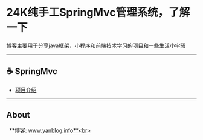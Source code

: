 # 24K纯手工SpringMvc管理系统，了解一下

[博客](http://www.yanblog.info/)主要用于分享java框架，小程序和前端技术学习的项目和一些生活小牢骚

******
## :coffee: SpringMvc

* [项目介绍](http://www.yanblog.info/article/22)

******


## About

&nbsp;&nbsp;**博客: www.yanblog.info**<br>
